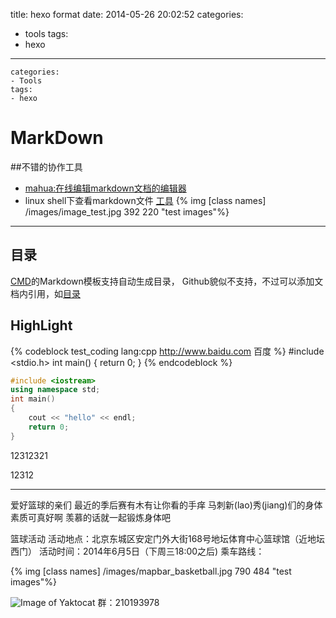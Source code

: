 title: hexo format
date: 2014-05-26 20:02:52
categories:
- tools
tags: 
- hexo
---

``` hexo 设置分类和搜索标签
categories:
- Tools
tags:
- hexo
```


# MarkDown
##不错的协作工具
* [mahua:在线编辑markdown文档的编辑器](http://mahua.jser.me/) 
* linux shell下查看markdown文件 [工具](http://daringfireball.net/projects/downloads/Markdown_1.0.1.zip)
{% img [class names] /images/image_test.jpg 392 220 "test images"%}

---

## 目录
[CMD][1]的Markdown模板支持自动生成目录，
Github貌似不支持，不过可以添加文档内引用，如[目录](##目录)

## HighLight

{% codeblock test_coding lang:cpp http://www.baidu.com 百度 %}
#include <stdio.h>
int main()
{
	return 0;
}
{% endcodeblock %}

``` cpp hello http://www.baidu.com 百度
#include <iostream>
using namespace std;
int main()
{
	cout << "hello" << endl;
	return 0;
}
```
<!-- more i hide this -->
12312321
<!-- more -->
12312

---

爱好篮球的亲们
最近的季后赛有木有让你看的手痒
马刺新(lao)秀(jiang)们的身体素质可真好啊
羡慕的话就一起锻炼身体吧


篮球活动
活动地点：北京东城区安定门外大街168号地坛体育中心篮球馆（近地坛西门）
活动时间：2014年6月5日（下周三18:00之后)
乘车路线：


{% img [class names] /images/mapbar_basketball.jpg 790 484 "test images"%}

![Image of Yaktocat](https://octodex.github.com/images/yaktocat.png)
群：210193978



[1]:https://www.zybuluo.com/mdeditor/note/16681